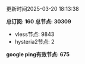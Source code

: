 更新时间2025-03-20 18:13:38

**总订阅: 160**
**总节点: 30309**
- vless节点: 9843
- hysteria2节点: 2

**google ping有效节点: 675**
